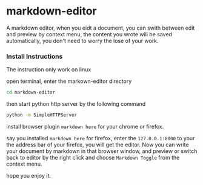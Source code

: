 # markdown-editor
A markdown editor, when you eidt a document, you can swith between edit and preview by context menu, the content you wrote will be saved automatically, you don't need to worry the lose of your work.
### Install Instructions
The instruction only work on linux

open terminal, enter the markown-editor directory
``` sh
cd markdown-editor
```
then start python http server by the following command
``` sh
python -m SimpleHTTPServer
```
install browser plugin `markdown here` for your chrome or firefox.

say you installed `markdown here` for firefox, enter the `127.0.0.1:8000` to your the address bar of your firefox, you will get the editor. Now you can write your document by markdown in that browser window, and preview or switch back to editor by the right click and choose `Markdown Toggle` from the context menu.

hope you enjoy it.
